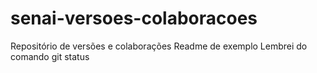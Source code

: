# senai-versoes-colaboracoes
Repositório de versões e colaborações
Readme de exemplo
Lembrei do comando git status